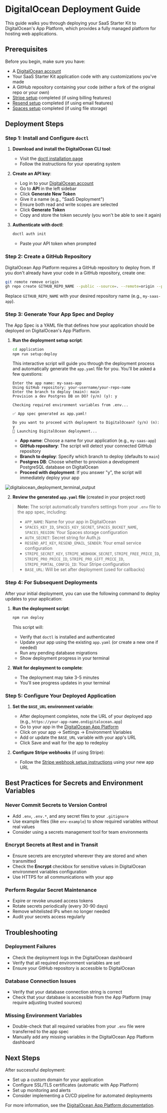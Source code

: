 # DigitalOcean Deployment Guide

This guide walks you through deploying your SaaS Starter Kit to DigitalOcean's App Platform, which provides a fully managed platform for hosting web applications.

## Prerequisites

Before you begin, make sure you have:

- A [DigitalOcean account](https://cloud.digitalocean.com/registrations/new)
- Your SaaS Starter Kit application code with any customizations you've made
- A GitHub repository containing your code (either a fork of the original repo or your own)
- [Stripe setup](./stripe-integration-guide.md) completed (if using billing features)
- [Resend setup](../README.md#part-2-set-up-email-provider-resend) completed (if using email features)
- [Spaces setup](../README.md#part-3-set-up-file-storage-digitalocean-spaces) completed (if using file storage)

## Deployment Steps

### Step 1: Install and Configure `doctl`

1. **Download and install the DigitalOcean CLI tool**:
   - Visit the [doctl installation page](https://docs.digitalocean.com/reference/doctl/how-to/install/)
   - Follow the instructions for your operating system

2. **Create an API key**:
   - Log in to your [DigitalOcean account](https://cloud.digitalocean.com/)
   - Go to **API** in the left sidebar
   - Click **Generate New Token**
   - Give it a name (e.g., "SaaS Deployment")
   - Ensure both read and write scopes are selected
   - Click **Generate Token**
   - Copy and store the token securely (you won't be able to see it again)

3. **Authenticate with doctl**:
   ```bash
   doctl auth init
   ```
   - Paste your API token when prompted

### Step 2: Create a GitHub Repository

DigitalOcean App Platform requires a GitHub repository to deploy from. If you don't already have your code in a GitHub repository, create one:

```bash
git remote remove origin
gh repo create GITHUB_REPO_NAME --public --source=. --remote=origin --push
```

Replace `GITHUB_REPO_NAME` with your desired repository name (e.g., `my-saas-app`).

### Step 3: Generate Your App Spec and Deploy

The App Spec is a YAML file that defines how your application should be deployed on DigitalOcean's App Platform.

1. **Run the deployment setup script**:
   ```bash
   cd application
   npm run setup:deploy
   ```

   This interactive script will guide you through the deployment process and automatically generate the `app.yaml` file for you. You'll be asked a few questions:
   
   ```
   Enter the app name: my-saas-app
   Using GitHub repository: your-username/your-repo-name
   Enter the branch to deploy (main): main
   Provision a dev Postgres DB on DO? (y/n) (y): y
   
   Checking required environment variables from .env...
   
   ✅ App spec generated as app.yaml!
   
   Do you want to proceed with deployment to DigitalOcean? (y/n) (n): y
   🚀 Launching DigitalOcean deployment...
   ```
   
   - **App name**: Choose a name for your application (e.g., `my-saas-app`)
   - **GitHub repository**: The script will detect your connected GitHub repository
   - **Branch to deploy**: Specify which branch to deploy (defaults to `main`)
   - **Postgres DB**: Choose whether to provision a development PostgreSQL database on DigitalOcean
   - **Proceed with deployment**: If you answer "y", the script will immediately deploy your app

![digitalocean_deployment_terminal_output](../docs/images/digitalocean_deployment_terminal_output.png)

2. **Review the generated `app.yaml` file** (created in your project root)

> **Note:** The script automatically transfers settings from your `.env` file to the app spec, including:
>
> - `APP_NAME`: Name for your app in DigitalOcean
> - `SPACES_KEY_ID`, `SPACES_KEY_SECRET`, `SPACES_BUCKET_NAME`, `SPACES_REGION`: Your Spaces storage configuration
> - `AUTH_SECRET`: Secret string for Auth.js
> - `RESEND_API_KEY`, `RESEND_EMAIL_SENDER`: Your email service configuration
> - `STRIPE_SECRET_KEY`, `STRIPE_WEBHOOK_SECRET`, `STRIPE_FREE_PRICE_ID`, `STRIPE_PRO_PRICE_ID`, `STRIPE_PRO_GIFT_PRICE_ID`, `STRIPE_PORTAL_CONFIG_ID`: Your Stripe configuration
> - `BASE_URL`: Will be set after deployment (used for callbacks)

### Step 4: For Subsequent Deployments

After your initial deployment, you can use the following command to deploy updates to your application:

1. **Run the deployment script**:
   ```bash
   npm run deploy
   ```

   This script will:
   - Verify that `doctl` is installed and authenticated
   - Update your app using the existing `app.yaml` (or create a new one if needed)
   - Run any pending database migrations
   - Show deployment progress in your terminal

2. **Wait for deployment to complete**:
   - The deployment may take 3-5 minutes
   - You'll see progress updates in your terminal

### Step 5: Configure Your Deployed Application

1. **Set the `BASE_URL` environment variable**:
   - After deployment completes, note the URL of your deployed app (e.g., `https://your-app-name.ondigitalocean.app`)
   - Go to your app in the [DigitalOcean App Platform](https://cloud.digitalocean.com/apps)
   - Click on your app → Settings → Environment Variables
   - Add or update the `BASE_URL` variable with your app's URL
   - Click Save and wait for the app to redeploy

2. **Configure Stripe webhooks** (if using Stripe):
   - Follow the [Stripe webhook setup instructions](./stripe-integration-guide.md#option-a-production-webhook-setup-deployed-app) using your new app URL

## Best Practices for Secrets and Environment Variables

### Never Commit Secrets to Version Control

- Add `.env`, `.env.*`, and any secret files to your `.gitignore`
- Use example files (like `env-example`) to show required variables without real values
- Consider using a secrets management tool for team environments

### Encrypt Secrets at Rest and in Transit

- Ensure secrets are encrypted wherever they are stored and when transmitted
- Check the **Encrypt** checkbox for sensitive values in DigitalOcean environment variables configuration
- Use HTTPS for all communications with your app

### Perform Regular Secret Maintenance

- Expire or revoke unused access tokens
- Rotate secrets periodically (every 30-90 days)
- Remove whitelisted IPs when no longer needed
- Audit your secrets access regularly

## Troubleshooting

### Deployment Failures

- Check the deployment logs in the DigitalOcean dashboard
- Verify that all required environment variables are set
- Ensure your GitHub repository is accessible to DigitalOcean

### Database Connection Issues

- Verify that your database connection string is correct
- Check that your database is accessible from the App Platform (may require adjusting trusted sources)

### Missing Environment Variables

- Double-check that all required variables from your `.env` file were transferred to the app spec
- Manually add any missing variables in the DigitalOcean App Platform dashboard

## Next Steps

After successful deployment:

- Set up a custom domain for your application
- Configure SSL/TLS certificates (automatic with App Platform)
- Set up monitoring and alerts
- Consider implementing a CI/CD pipeline for automated deployments

For more information, see the [DigitalOcean App Platform documentation](https://docs.digitalocean.com/products/app-platform/). 